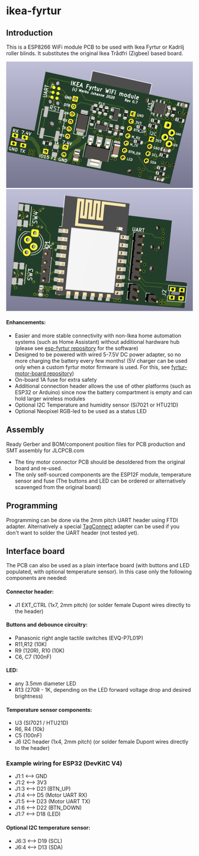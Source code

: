 # ikea-fyrtur

## Introduction

This is a ESP8266 WiFi module PCB to be used with Ikea Fyrtur or Kadrilj roller blinds. It substitutes the original Ikea Trådfri (Zigbee) based board.

![Ikea Fyrtur custom PCB image 1](images/Fyrtur-custom-PCB-1.png)
![Ikea Fyrtur custom PCB image 2](images/Fyrtur-custom-PCB-2.png)

#### Enhancements:
 - Easier and more stable connectivity with non-Ikea home automation systems (such as Home Assistant) without additional hardware hub (please see [esp-fyrtur repository](https://github.com/mjuhanne/fyrtur-esp) for the software)
 - Designed to be powered with wired 5-7.5V DC power adapter, so no more charging the battery every few months! (5V charger can be used only when a custom fyrtur motor firmware is used. For this, see [fyrtur-motor-board repository](https://github.com/mjuhanne/fyrtur-motor-board))
 - On-board 1A fuse for extra safety
 - Additional connection header allows the use of other platforms (such as ESP32 or Arduino) since now the battery compartment is empty and can hold larger wireless modules
 - Optional I2C Temperature and humidity sensor (Si7021 or HTU21D)
 - Optional Neopixel RGB-led to be used as a status LED

## Assembly
 
Ready Gerber and BOM/component position files for PCB production and SMT assembly for JLCPCB.com
 - The tiny motor connector PCB should be desoldered from the original board and re-used.
 - The only self-sourced components are the ESP12F module, temperature sensor and fuse (The buttons and LED can be ordered or alternatively scavenged from the original board)

## Programming

Programming can be done via the 2mm pitch UART header using FTDI adapter. Alternatively a special [TagConnect](https://www.tag-connect.com/product/tc2030-nl-ftdi-ttl-232r-usb-to-tc2030-no-legs-serial-cable) adapter can be used if you don't want to solder the UART header (not tested yet).

## Interface board

 The PCB can also be used as a plain interface board (with buttons and LED populated, with optional temperature sensor). In this case only the following components are needed:
 
#### Connector header:
  - J1 EXT_CTRL (1x7, 2mm pitch) (or solder female Dupont wires directly to the header)

#### Buttons and debounce circuitry:
 - Panasonic right angle tactile switches (EVQ-P7L01P)
 - R11,R12 (10K)
 - R9 (120R), R10 (10K)
 - C6, C7 (100nF)

#### LED:
 - any 3.5mm diameter LED
 - R13 (270R - 1K, depending on the LED forward voltage drop and desired brightness)

#### Temperature sensor components:
 - U3 (SI7021 / HTU21D)
 - R6, R4 (10k)
 - C5 (100nF)
 - J6 I2C header (1x4, 2mm pitch) (or solder female Dupont wires directly to the header)

### Example wiring for ESP32 (DevKitC V4)
  - J1:1 <--> GND
  - J1:2 <--> 3V3
  - J1:3 <--> D21 (BTN_UP)
  - J1:4 <--> D5 (Motor UART RX)
  - J1:5 <--> D23 (Motor UART TX)
  - J1:6 <--> D22 (BTN_DOWN)
  - J1:7 <--> D18 (LED)
 
#### Optional I2C temperature sensor:
  - J6:3 <--> D19 (SCL)
  - J6:4 <--> D13 (SDA)
 


